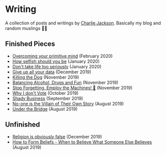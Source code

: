 # Writing

A collection of posts and writings by [Charlie Jackson](https://charliejackson.com). Basically my blog and random muslings 📖🙃

## Finished Pieces

- [Overcoming your primitive mind](./writing/primitive-mind.md) (February 2020)
- [How selfish should you be](./writing/selfish.md) (January 2020)
- [Don't take life too seriously](./writing/serious.md) (January 2020)
- [Give up all your data](./writing/privacy.md) (December 2019)
- [Killing the Dog](./writing/kill-the-dog.md) (November 2019)
- [Balancing Alcohol, Drugs and Fun](./writing/alcohol-drugs.md) (November 2019)
- [Stop Forgetting, Employ the Machines! 🤖](writing/forgetting.md) (November 2019)
- [Why I don't Vote](writing/no-voting.md) (October 2019)
- [Shady Business](writing/shady-business.md) (September 2019)
- [No-one is the Villain of Their Own Story](writing/no-villains.md) (August 2019)
- [Under the Bridge](writing/under-the-bridge.md) (August 2019)

## Unfinished

- [Religion is obviously false](./writing/religion.md) (December 2019)
- [How to Form Beliefs - When to Believe What Someone Else Believes](writing/forming-beliefs.md) (August 2019)

<!-- ## In Progress -->
